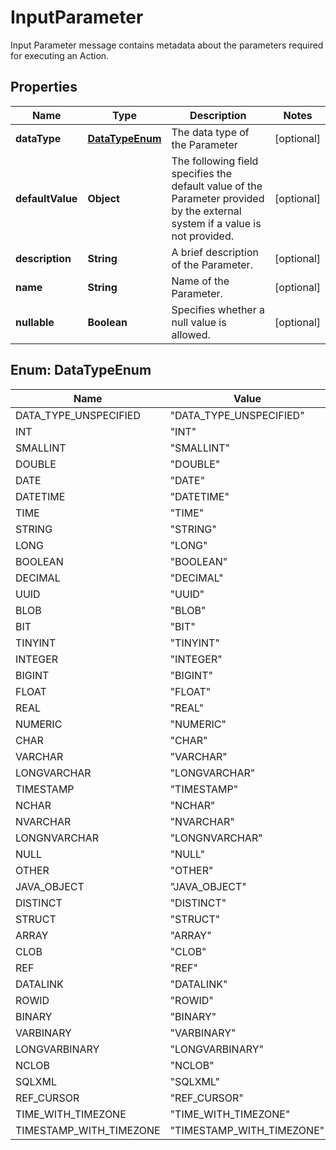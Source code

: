 

# InputParameter

Input Parameter message contains metadata about the parameters required for executing an Action.

## Properties

| Name | Type | Description | Notes |
|------------ | ------------- | ------------- | -------------|
|**dataType** | [**DataTypeEnum**](#DataTypeEnum) | The data type of the Parameter |  [optional] |
|**defaultValue** | **Object** | The following field specifies the default value of the Parameter provided by the external system if a value is not provided. |  [optional] |
|**description** | **String** | A brief description of the Parameter. |  [optional] |
|**name** | **String** | Name of the Parameter. |  [optional] |
|**nullable** | **Boolean** | Specifies whether a null value is allowed. |  [optional] |



## Enum: DataTypeEnum

| Name | Value |
|---- | -----|
| DATA_TYPE_UNSPECIFIED | &quot;DATA_TYPE_UNSPECIFIED&quot; |
| INT | &quot;INT&quot; |
| SMALLINT | &quot;SMALLINT&quot; |
| DOUBLE | &quot;DOUBLE&quot; |
| DATE | &quot;DATE&quot; |
| DATETIME | &quot;DATETIME&quot; |
| TIME | &quot;TIME&quot; |
| STRING | &quot;STRING&quot; |
| LONG | &quot;LONG&quot; |
| BOOLEAN | &quot;BOOLEAN&quot; |
| DECIMAL | &quot;DECIMAL&quot; |
| UUID | &quot;UUID&quot; |
| BLOB | &quot;BLOB&quot; |
| BIT | &quot;BIT&quot; |
| TINYINT | &quot;TINYINT&quot; |
| INTEGER | &quot;INTEGER&quot; |
| BIGINT | &quot;BIGINT&quot; |
| FLOAT | &quot;FLOAT&quot; |
| REAL | &quot;REAL&quot; |
| NUMERIC | &quot;NUMERIC&quot; |
| CHAR | &quot;CHAR&quot; |
| VARCHAR | &quot;VARCHAR&quot; |
| LONGVARCHAR | &quot;LONGVARCHAR&quot; |
| TIMESTAMP | &quot;TIMESTAMP&quot; |
| NCHAR | &quot;NCHAR&quot; |
| NVARCHAR | &quot;NVARCHAR&quot; |
| LONGNVARCHAR | &quot;LONGNVARCHAR&quot; |
| NULL | &quot;NULL&quot; |
| OTHER | &quot;OTHER&quot; |
| JAVA_OBJECT | &quot;JAVA_OBJECT&quot; |
| DISTINCT | &quot;DISTINCT&quot; |
| STRUCT | &quot;STRUCT&quot; |
| ARRAY | &quot;ARRAY&quot; |
| CLOB | &quot;CLOB&quot; |
| REF | &quot;REF&quot; |
| DATALINK | &quot;DATALINK&quot; |
| ROWID | &quot;ROWID&quot; |
| BINARY | &quot;BINARY&quot; |
| VARBINARY | &quot;VARBINARY&quot; |
| LONGVARBINARY | &quot;LONGVARBINARY&quot; |
| NCLOB | &quot;NCLOB&quot; |
| SQLXML | &quot;SQLXML&quot; |
| REF_CURSOR | &quot;REF_CURSOR&quot; |
| TIME_WITH_TIMEZONE | &quot;TIME_WITH_TIMEZONE&quot; |
| TIMESTAMP_WITH_TIMEZONE | &quot;TIMESTAMP_WITH_TIMEZONE&quot; |



